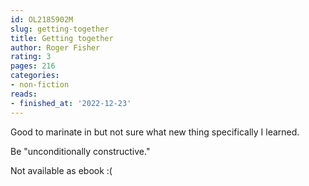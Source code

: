 ```yaml
---
id: OL2185902M
slug: getting-together
title: Getting together
author: Roger Fisher
rating: 3
pages: 216
categories:
- non-fiction
reads:
- finished_at: '2022-12-23'
---
```

Good to marinate in but not sure what new thing specifically I learned.

Be "unconditionally constructive."

Not available as ebook :(
